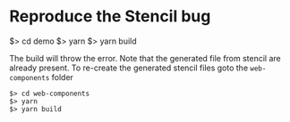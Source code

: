 # Reproduce the Stencil bug

   $> cd demo
   $> yarn
   $> yarn build

The build will throw the error. Note that the generated file from stencil are already present.
To re-create the generated stencil files goto the `web-components` folder

    $> cd web-components
    $> yarn
    $> yarn build
